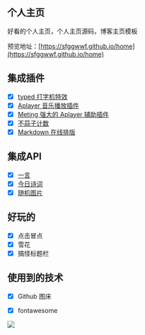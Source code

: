 ## 个人主页

好看的个人主页，个人主页源码，博客主页模板

预览地址：[https://sfggwwf.github.io/home](https://sfggwwf.github.io/home)


## 集成插件

- [x] [typed 打字机特效](https://github.com/mattboldt/typed.js/)
- [x] [Aplayer 音乐播放插件](https://github.com/MoePlayer/APlayer)
- [x] [Meting 强大的 Aplayer 辅助插件](https://github.com/metowolf/MetingJS)
- [x] [不蒜子计数](http://busuanzi.ibruce.info/)
- [x] [Markdown 在线排版](https://pandao.github.io/editor.md/)

## 集成API

- [x] [一言](https://hitokoto.cn/)
- [x] [今日诗词](https://www.jinrishici.com/)
- [x] [随机图片](https://api.ixiaowai.cn/api/api.php) 

## 好玩的

- [x] 点击冒点
- [x] 雪花
- [x] 搞怪标题栏 

## 使用到的技术
- [x] Github 图床
- [x] fontawesome


![](https://cdn.jsdelivr.net/gh/laoxuai/images/image/1588860848951.png)
